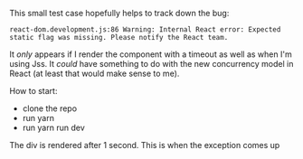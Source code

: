 This small test case hopefully helps to track down the bug:   

```
react-dom.development.js:86 Warning: Internal React error: Expected static flag was missing. Please notify the React team.
```

It _only_ appears if I render the component with a timeout as well as when I'm using Jss. It _could_ have something to do with the new concurrency model in React (at least that would make sense to me).

How to start:
- clone the repo
- run yarn
- run yarn run dev

The div is rendered after 1 second. This is when the exception comes up